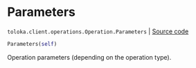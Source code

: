 # Parameters
`toloka.client.operations.Operation.Parameters` | [Source code](https://github.com/Toloka/toloka-kit/blob/v1.0.2/src/client/operations.py#L89)

```python
Parameters(self)
```

Operation parameters (depending on the operation type).

